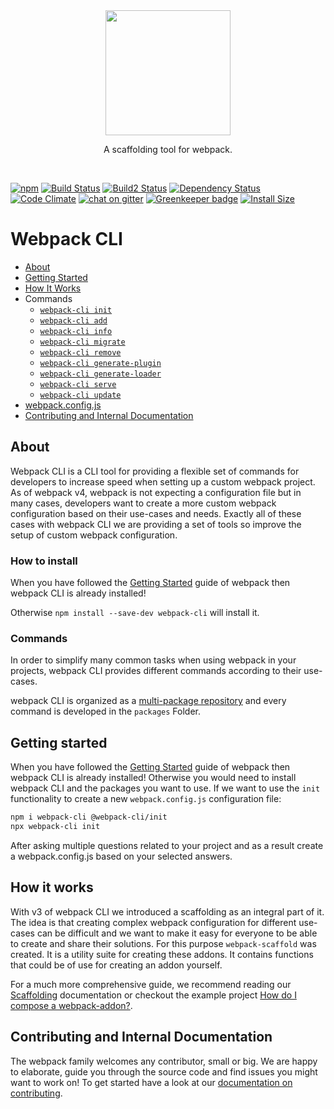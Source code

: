 <div align="center">
	<a href="https://github.com/webpack/webpack-cli">
		<img width="200" height="200" src="https://webpack.js.org/assets/icon-square-big.svg">
	</a>
</div>
<p align="center">
  A scaffolding tool for webpack.
</p>
<br>

[![npm](https://img.shields.io/npm/v/webpack-cli.svg)](https://www.npmjs.com/package/webpack-cli)
[![Build Status](https://travis-ci.org/webpack/webpack-cli.svg)](https://travis-ci.org/webpack/webpack-cli)
[![Build2 Status](https://dev.azure.com/webpack/webpack/_apis/build/status/webpack.webpack-cli)](https://dev.azure.com/webpack/webpack/_build/latest?definitionId=4)
[![Dependency Status](https://david-dm.org/webpack/webpack-cli.svg)](https://david-dm.org/webpack/webpack-cli)
[![Code Climate](https://codeclimate.com/github/webpack/webpack-cli/badges/gpa.svg)](https://codeclimate.com/github/webpack/webpack-cli)
[![chat on gitter](https://badges.gitter.im/webpack/webpack.svg)](https://gitter.im/webpack/webpack)
[![Greenkeeper badge](https://badges.greenkeeper.io/webpack/webpack-cli.svg)](https://greenkeeper.io/)
[![Install Size](https://packagephobia.now.sh/badge?p=webpack-cli)](https://packagephobia.now.sh/result?p=webpack-cli)

# Webpack CLI

* [About](#about)
* [Getting Started](#getting-started)
* [How It Works](#how-it-works)
* Commands
  - [`webpack-cli init`](./packages/init/README.md#webpack-cli-init)
  - [`webpack-cli add`](./packages/add/README.md#webpack-cli-add)
  - [`webpack-cli info`](./packages/info/README.md#webpack-cli-info)
  - [`webpack-cli migrate`](./packages/migrate/README.md#webpack-cli-migrate)
  - [`webpack-cli remove`](./packages/remove/README.md#webpack-cli-remove)
  - [`webpack-cli generate-plugin`](./packages/generate-plugin/README.md#webpack-cli-generate-plugin)
  - [`webpack-cli generate-loader`](./packages/generate-loader/README.md#webpack-cli-generate-loader)
  - [`webpack-cli serve`](./packages/serve/README.md#webpack-cli-serve)
  - [`webpack-cli update`](./packages/update/README.md#webpack-cli-update)
* [webpack.config.js](https://webpack.js.org/concepts/configuration/)
* [Contributing and Internal Documentation](#contributing-and-internal-documentation)

## About

Webpack CLI is a CLI tool for providing a flexible set of commands for developers to increase speed when setting up a custom webpack project. As of webpack v4, webpack is not expecting a configuration file but in many cases, developers want to create a more custom webpack configuration based on their use-cases and needs. Exactly all of these cases with webpack CLI we are providing a set of tools so improve the setup of custom webpack configuration. 

### How to install

When you have followed the [Getting Started](https://webpack.js.org/guides/getting-started/) guide of webpack then webpack CLI is already installed!

Otherwise `npm install --save-dev webpack-cli` will install it. 

### Commands

In order to simplify many common tasks when using webpack in your projects, webpack CLI provides different commands according to their use-cases.

webpack CLI is organized as a [multi-package repository](https://github.com/lerna/lerna) and every command is developed in the `packages` Folder.

## Getting started

When you have followed the [Getting Started](https://webpack.js.org/guides/getting-started/) guide of webpack then webpack CLI is already installed! Otherwise you would need to install webpack CLI and the packages you want to use. If we want to use the `init` functionality to create a new `webpack.config.js` configuration file:

```sh
npm i webpack-cli @webpack-cli/init
npx webpack-cli init
```

After asking multiple questions related to your project and as a result create a webpack.config.js based on your selected answers. 

## How it works

With v3 of webpack CLI we introduced a scaffolding as an integral part of it. The idea is that creating complex webpack configuration for different use-cases can be difficult and we want to make it easy for everyone to be able to create and share their solutions. For this purpose `webpack-scaffold` was created. It is a utility suite for creating these addons. It contains functions that could be of use for creating an addon yourself.

For a much more comprehensive guide, we recommend reading our [Scaffolding](./SCAFFOLDING.md) documentation or checkout the example project [How do I compose a webpack-addon?](https://github.com/ev1stensberg/webpack-addons-demo).

## Contributing and Internal Documentation

The webpack family welcomes any contributor, small or big. We are happy to elaborate, guide you through the source code and find issues you might want to work on! To get started have a look at our [documentation on contributing](CONTRIBUTING.md).


